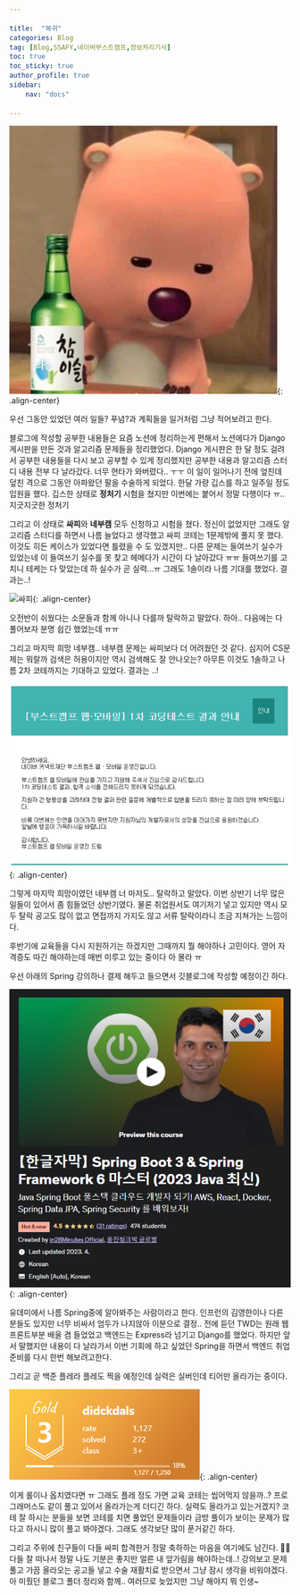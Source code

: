 ```yaml
---

title:  "복귀"
categories: Blog
tag: [Blog,SSAFY,네이버부스트캠프,정보처리기사]
toc: true
toc_sticky: true
author_profile: true
sidebar:
    nav: "docs"

---
```


![슬픈루피](/assets/images/blog/blog3/Sadloopy.PNG){: .align-center}

우선 그동안 있었던 여러 일들? 푸념?과 계획들을 일거처럼 그냥 적어보려고 한다.

블로그에 작성할 공부한 내용들은 요즘 노션에 정리하는게 편해서 노션에다가 Django 게시판을 만든 것과 알고리즘 문제들을 정리했었다. Django 게시판은 한 달 정도 걸려서 공부한 내용들을 다시 보고 공부할 수 있게 정리했지만 공부한 내용과 알고리즘 스터디 내용 전부 다 날라갔다. 너무 현타가 와버렸다.. ㅜㅜ 이 일이 일어나기 전에 엎친데 덮친 격으로 그동안 아파왔던 팔을 수술하게 되었다. 한달 가량 깁스를 하고 일주일 정도 입원을 했다. 깁스한 상태로 **정처기** 시험을 쳤지만 이번에는 붙어서 정말 다행이다 ㅠ.. 지긋지긋한 정처기

그리고 이 상태로 **싸피**와 **네부캠** 모두 신청하고 시험을 쳤다. 정신이 없었지만 그래도 알고리즘 스터디를 하면서 나름 늘었다고 생각했고 싸피 코테는 1문제밖에 풀지 못 했다. 이것도 히든 케이스가 있었다면 틀렸을 수 도 있겠지만.. 다른 문제는 들여쓰기 실수가 있었는네 이 들여쓰기 실수를 못 찾고 헤메다가 시간이 다 날아갔다 ㅠㅠ 들여쓰기를 고치니 테케는 다 맞았는데 하 실수가 곧 실력...ㅠ 그래도 1솔이라 나름 기대를 했었다. 결과는..!

![싸피](/assets/images/blog/blog3/싸피.PNG){: .align-center}


 오전반이 쉬웠다는 소문들과 함께 아니나 다를까 탈락하고 말았다. 하아.. 다음에는 다 풀어보자 분명 쉽긴 했었는데 ㅠㅠ

그리고 마지막 희망 네부캠.. 네부캠 문제는 싸피보다 더 어려웠던 것 같다. 심지어 CS문제는 뭐랄까 검색은 허용이지만 역시 검색해도 잘 안나오는? 아무튼 이것도 1솔하고 나름 2차 코테까지는 기대하고 있었다. 결과는 ..!

![네부캠](/assets/images/blog/blog3/네부캠.PNG){: .align-center}


그렇게 마지막 희망이였던 네부캠 너 마저도.. 탈락하고 말았다. 이번 상반기 너무 많은일들이 있어서 좀 힘들었던 상반기였다. 물론 취업원서도 여기저기 넣고 있지만 역시 모두 탈락 공고도 많이 없고 면접까지 가지도 않고 서류 탈락이라니 조금 지쳐가는 느낌이다. 

후반기에 교육들을 다시 지원하기는 하겠지만 그때까지 뭘 해야하나 고민이다. 영어 자격증도 따긴 해야하는데 매번 미루고 있는 중이다 아 몰라 ㅠ 

우선 아래의 Spring 강의하나 결제 해두고 들으면서 깃블로그에 작성할 예정이긴 하다. 

![Spring](/assets/images/blog/blog3/Spring.PNG){: .align-center}

유데미에서 나름 Spring중에 알아봐주는 사람이라고 한다. 인프런의 김영한이나 다른 분들도 있지만 너무 비싸서 엄두가 나지않아 이분으로 결정.. 전에 듣던 TWD는 원래 웹 프론트부분 배울 겸 들었었고 백엔드는 Express라 넘기고 Django를 했었다. 하지만 앞서 말했지만 내용이 다 날라가서 이번 기회에 하고 싶었던 Spring을 하면서 백엔드 취업 준비를 다시 한번 해보려고한다. 

그리고 곧 백준 플레라 플레도 찍을 예정인데 실력은 실버인데 티어만 올라가는 중이다.

![Spring](/assets/images/blog/blog3/골드.PNG){: .align-center}


 이게 롤이나 옵치였다면 ㅠ 그래도 플레 정도 가면 교육 코테는 씹어먹지 않을까..? 프로그래머스도 같이 풀고 있어서 올라가는게 더디긴 하다. 실력도 올라가고 있는거겠지? 코테 잘 하시는 분들을 보면 코테를 치면 풀었던 문제들이라 금방 풀이가 보이는 문제가 많다고 하시니 많이 풀고 봐야겠다. 그래도 생각보단 많이 푼거같긴 하다.

그리고 주위에 친구들이 다들 싸피 합격한거 정말 축하하는 마음을 여기에도 남긴다. 👏👏 다들 잘 떠나서 정말 나도 기분은 좋지만 얼른 내 앞가림을 해야하는데..! 강의보고 문제 풀고 가끔 올라오는 공고들 넣고 수술 재활치료 받으면서 그냥 잠시 생각을 비워야겠다. 아 미뤘던 블로그 폴더 정리와 함께.. 여러므로 늦었지만 그냥 해야지 뭐 인생~